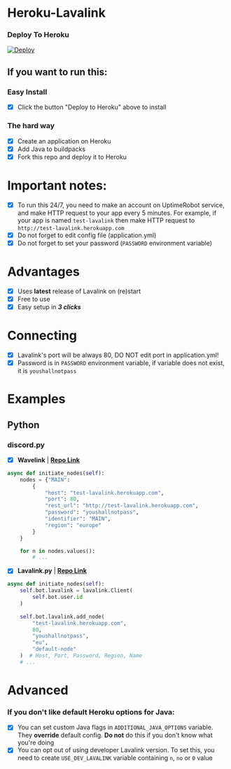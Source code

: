# Heroku-Lavalink

### Deploy To Heroku

[![Deploy](https://www.herokucdn.com/deploy/button.svg)](https://heroku.com/deploy?template=https://github.com/then77/Heroku-Lavalink/)

## If you want to run this:

### Easy Install
- [x] Click the button "Deploy to Heroku" above to install

### The hard way
- [x] Create an application on Heroku
- [x] Add Java to buildpacks
- [x] Fork this repo and deploy it to Heroku

# Important notes:
- [x] To run this 24/7, you need to make an account on UptimeRobot service, and make HTTP request to your app every 5 minutes. For example, if your app is named `test-lavalink` then make HTTP request to `http://test-lavalink.herokuapp.com`
- [x] Do not forget to edit config file (application.yml)
- [x] Do not forget to set your password (`PASSWORD` environment variable)

# Advantages
- [x] Uses **latest** release of Lavalink on (re)start
- [x] Free to use
- [x] Easy setup in ***3 clicks***

# Connecting
- [x] Lavalink's port will be always 80, DO NOT edit port in application.yml!
- [x] Password is in `PASSWORD` environment variable, if variable does not exist, it is `youshallnotpass`

# Examples

## Python
### discord.py

- [x] **Wavelink** | **[Repo Link](https://github.com/EvieePy/Wavelink)**
```python
async def initiate_nodes(self):
    nodes = {"MAIN": 
        {
            "host": "test-lavalink.herokuapp.com",
            "port": 80,
            "rest_url": "http://test-lavalink.herokuapp.com",
            "password": "youshallnotpass",
            "identifier": "MAIN",
            "region": "europe"
        }
    }

    for n in nodes.values():
        # ...
```
- [x] **Lavalink.py** | **[Repo Link](https://github.com/Devoxin/Lavalink.py)**
```python
async def initiate_nodes(self):
    self.bot.lavalink = lavalink.Client(
        self.bot.user.id
    )
    
    self.bot.lavalink.add_node(
        "test-lavalink.herokuapp.com", 
        80, 
        "youshallnotpass", 
        "eu", 
        "default-node"
    )  # Host, Port, Password, Region, Name
    # ...
```

# Advanced
### If you don't like default Heroku options for Java:
- [x] You can set custom Java flags in `ADDITIONAL_JAVA_OPTIONS` variable. They **override** default config. **Do not** do this if you don't know what you're doing
- [x] You can opt out of using developer Lavalink version. To set this, you need to create `USE_DEV_LAVALINK` variable containing `n`, `no` or `0` value
